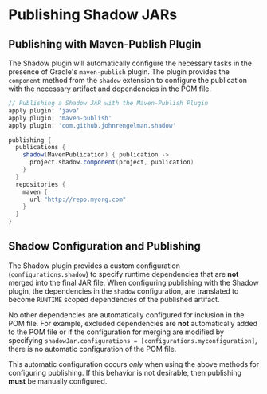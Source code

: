 # Publishing Shadow JARs

## Publishing with Maven-Publish Plugin

The Shadow plugin will automatically configure the necessary tasks in the presence of Gradle's
`maven-publish` plugin.
The plugin provides the `component` method from the `shadow` extension to configure the
publication with the necessary artifact and dependencies in the POM file.

```groovy
// Publishing a Shadow JAR with the Maven-Publish Plugin
apply plugin: 'java'
apply plugin: 'maven-publish'
apply plugin: 'com.github.johnrengelman.shadow'

publishing {
  publications {
    shadow(MavenPublication) { publication ->
      project.shadow.component(project, publication)
    }
  }
  repositories {
    maven {
      url "http://repo.myorg.com"
    }
  }
}
```

## Shadow Configuration and Publishing

The Shadow plugin provides a custom configuration (`configurations.shadow`) to specify
runtime dependencies that are **not** merged into the final JAR file.
When configuring publishing with the Shadow plugin, the dependencies in the `shadow`
configuration, are translated to become `RUNTIME` scoped dependencies of the
published artifact.

No other dependencies are automatically configured for inclusion in the POM file.
For example, excluded dependencies are **not** automatically added to the POM file or
if the configuration for merging are modified by specifying
`shadowJar.configurations = [configurations.myconfiguration]`, there is no automatic
configuration of the POM file.

This automatic configuration occurs _only_ when using the above methods for
configuring publishing. If this behavior is not desirable, then publishing **must**
be manually configured.
